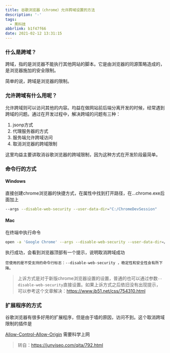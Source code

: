 ```yaml
---
title: 谷歌浏览器（chrome）允许跨域设置的方法
description: '-'
tags:
  - 黑科技
abbrlink: b1f47f66
date: 2021-02-12 13:31:15
---
```




### 什么是跨域？

跨域，指的是浏览器不能执行其他网站的脚本。它是由浏览器的同源策略造成的，是浏览器施加的安全限制。

简单的说，跨域是浏览器的限制。

### 允许跨域有什么用呢？

允许跨域则可以访问其他的内容。均益在做网站前后端分离开发的时候，经常遇到跨域的问题。通过在开发过程中，解决跨域的问题有三种：

1. jsonp方式
2. 代理服务器的方式
3. 服务端允许跨域访问
4. 取消浏览器的跨域限制

这里均益主要讲取消谷歌浏览器的跨域限制，因为这种方式在开发阶段最简单。

### 命令行的方式
#### Windows

直接创建chrome浏览器的快捷方式，在属性中找到打开路径，在…chrome.exe后面加上

```bash
--args --disable-web-security --user-data-dir="C:/ChromeDevSession"
```

#### Mac

在终端中执行命令

```bash
open -a 'Google Chrome' --args --disable-web-security --user-data-dir=/tmp/chrome_dev_test
```

执行成功，会看到浏览器顶部有一个提示，说明取消跨域成功

```
您使用的是不受支持的命令行标志：--disable-web-security ，稳定性和安全性会有所下降。
```



> 上诉方式是对于新版chrome浏览器设置的设置，普通的也可以通过参数`--disable-web-security`直接设置。如果上诉方式之后依旧没有出现提示，可以参考这个文章解决：https://www.jb51.net/css/754310.html

### 扩展程序的方式

谷歌浏览器有很多好用的扩展程序，但是由于墙的原因，访问不到。这个取消跨域限制的插件是

[Allow-Control-Allow-Origin](https://chrome.google.com/webstore/detail/allow-cors-access-control/lhobafahddgcelffkeicbaginigeejlf?hl=zh-CN) 需要科学上网





> 转自：https://junyiseo.com/qita/792.html